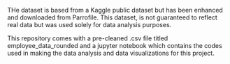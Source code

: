 THe dataset is based from a Kaggle public dataset but has been enhanced and downloaded from Parrofile. 
This dataset, is not guaranteed to reflect real data but was used solely for data analysis purposes.

This repository comes with a pre-cleaned .csv file titled employee_data_rounded and a jupyter notebook 
which contains the codes used in making the data analysis and data visualizations for this project. 
